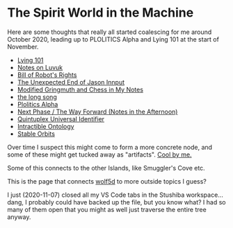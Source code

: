 # The Spirit World in the Machine

Here are some thoughts that really all started coalescing for me around October 2020, leading up to PLOLITICS Alpha and Lying 101 at the start of November.

- [Lying 101](yar2z-nq9gz-4f980-4x2xj-tbn67)
- [Notes on Luvuk](95zs4-zgsby-8995f-pymef-psv1h)
- [Bill of Robot's Rights](88dc1-xwk29-ye99z-q04va-h5y0z)
- [The Unexpected End of Jason Innput](5nbdc-8qh61-mr92r-tpbh9-54gpn)
- [Modified Gringmuth and Chess in My Notes](q0jh4-96qj3-mb83c-bpt9p-46ec0)
- [the long song](vtj2k-nzh7d-g8b1k-d6n0y-kaf5h)
- [Plolitics Alpha](tkne8-6x20c-w9976-6zs57-nbvwj)
- [Next Phase / The Way Forward (Notes in the Afternoon)](g5rbf-hmj5r-06bqk-yj8p1-5vwwd)
- [Quintuplex Universal Identifier](mpcz4-k4ygd-mg9xd-4bpgm-53h4f)
- [Intractible Ontology](ve7nq-k39c1-4abmx-j676s-ew3c9)
- [Stable Orbits](1h10h-vd9x8-jsb69-q08df-qyan9)

Over time I suspect this might come to form a more concrete node, and some of these might get tucked away as "artifacts". [Cool by me.](ve7nq-k39c1-4abmx-j676s-ew3c9)

Some of this connects to the other Islands, like Smuggler's Cove etc.

This is the page that connects [wolf5d](fm1es-hhxbt-whb09-tzvd0-g8we4) to more outside topics I guess?

I just (2020-11-07) closed all my VS Code tabs in the Stushiba workspace... dang, I probably could have backed up the file, but you know what? I had so many of them open that you might as well just traverse the entire tree anyway.
